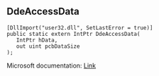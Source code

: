 ## DdeAccessData

```
[DllImport("user32.dll", SetLastError = true)]
public static extern IntPtr DdeAccessData(
   IntPtr hData,
   out uint pcbDataSize
);
```

Microsoft documentation: [Link](https://learn.microsoft.com/en-us/windows/win32/api/ddeml/nf-ddeml-ddeaccessdata)
